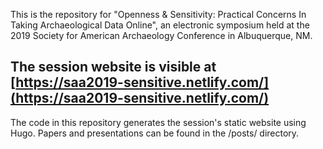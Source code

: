 This is the repository for "Openness & Sensitivity: Practical Concerns In Taking Archaeological Data Online", an electronic symposium held at the 2019 Society for American Archaeology Conference in Albuquerque, NM.  

## The session website is visible at [https://saa2019-sensitive.netlify.com/](https://saa2019-sensitive.netlify.com/)  

The code in this repository generates the session's static website using Hugo. Papers and presentations can be found in the /posts/ directory. 